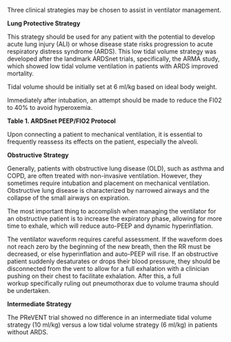 Three clinical strategies may be chosen to assist in ventilator management.

**Lung Protective Strategy**

This strategy should be used for any patient with the potential to develop acute lung injury (ALI) or whose disease state risks progression to acute respiratory distress syndrome (ARDS). This low tidal volume strategy was developed after the landmark ARDSnet trials, specifically, the ARMA study, which showed low tidal volume ventilation in patients with ARDS improved mortality.

Tidal volume should be initially set at 6 ml/kg based on ideal body weight.

Immediately after intubation, an attempt should be made to reduce the FI02 to 40% to avoid hyperoxemia.

**Table 1. ARDSnet PEEP/FIO2 Protocol**

Upon connecting a patient to mechanical ventilation, it is essential to frequently reassess its effects on the patient, especially the alveoli.

**Obstructive Strategy**

Generally, patients with obstructive lung disease (OLD), such as asthma and COPD, are often treated with non-invasive ventilation. However, they sometimes require intubation and placement on mechanical ventilation. Obstructive lung disease is characterized by narrowed airways and the collapse of the small airways on expiration.

The most important thing to accomplish when managing the ventilator for an obstructive patient is to increase the expiratory phase, allowing for more time to exhale, which will reduce auto-PEEP and dynamic hyperinflation.

The ventilator waveform requires careful assessment. If the waveform does not reach zero by the beginning of the new breath, then the RR must be decreased, or else hyperinflation and auto-PEEP will rise. If an obstructive patient suddenly desaturates or drops their blood pressure, they should be disconnected from the vent to allow for a full exhalation with a clinician pushing on their chest to facilitate exhalation. After this, a full workup specifically ruling out pneumothorax due to volume trauma should be undertaken.

**Intermediate Strategy**

The PReVENT trial showed no difference in an intermediate tidal volume strategy (10 ml/kg) versus a low tidal volume strategy (6 ml/kg) in patients without ARDS.